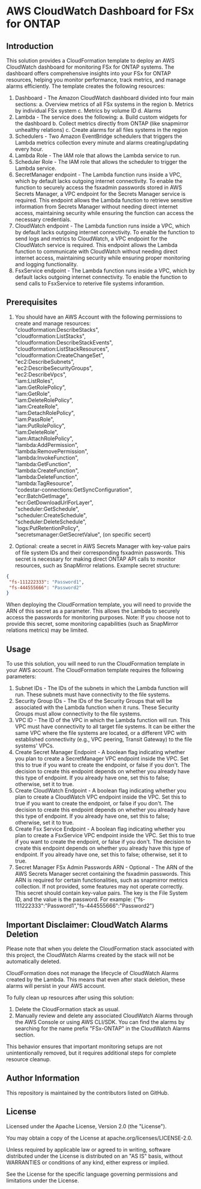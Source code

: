 # AWS CloudWatch Dashboard for FSx for ONTAP

## Introduction

 This solution provides a CloudFormation template to deploy an AWS CloudWatch dashboard for monitoring FSx for ONTAP systems. The dashboard offers comprehensive insights into your FSx for ONTAP resources, helping you monitor performance, track metrics, and manage alarms efficiently.
 The template creates the following resources:

 1. Dashboard - The Amazon CloudWatch dashboard divided into four main sections:
  a. Overview metrics of all FSx systems in the region
  b. Metrics by individual FSx system
  c. Metrics by volume ID
  d. Alarms
 2. Lambda - The service does the following:
  a. Build custom widgets for the dashboard
     b. Collect metrics directly from ONTAP (like snapmirror unhealthy relations)
  c. Create alarms for all files systems in the region
 3. Schedulers - Two Amazon EventBridge schedulers that triggers the Lambda metrics collection every minute and alarms creating/updating every hour.
 4. Lambda Role - The IAM role that allows the Lambda service to run.
 5. Scheduler Role - The IAM role that allows the scheduler to trigger the Lambda service.
 6. SecretManager endpoint - The Lambda function runs inside a VPC, which by default lacks outgoing internet connectivity. To enable the function to securely access the fsxadmin passwords stored in AWS Secrets Manager, a VPC endpoint for the Secrets Manager service is required.
  This endpoint allows the Lambda function to retrieve sensitive information from Secrets Manager without needing direct internet access, maintaining security while ensuring the function can access the necessary credentials.
 7. CloudWatch endpoint - The Lambda function runs inside a VPC, which by default lacks outgoing internet connectivity. To enable the function to send logs and metrics to CloudWatch, a VPC endpoint for the CloudWatch service is required.
  This endpoint allows the Lambda function to communicate with CloudWatch without needing direct internet access, maintaining security while ensuring proper monitoring and logging functionality.
 8. FsxService endpoint - The Lambda function runs inside a VPC, which by default lacks outgoing internet connectivity. To enable the function to send calls to FsxService to reterive file systems inforamtion.

## Prerequisites

 1. You should have an AWS Account with the following permissions to create and manage resources:\
   "cloudformation:DescribeStacks",\
   "cloudformation:ListStacks",\
   "cloudformation:DescribeStackEvents",\
   "cloudformation:ListStackResources",\
   "cloudformation:CreateChangeSet",\
   "ec2:DescribeSubnets",\
   "ec2:DescribeSecurityGroups",\
   "ec2:DescribeVpcs",\
   "iam:ListRoles",\
   "iam:GetRolePolicy",\
   "iam:GetRole",\
   "iam:DeleteRolePolicy",\
   "iam:CreateRole",\
   "iam:DetachRolePolicy",\
   "iam:PassRole",\
   "iam:PutRolePolicy",\
   "iam:DeleteRole",\
   "iam:AttachRolePolicy",\
   "lambda:AddPermission",\
   "lambda:RemovePermission",\
   "lambda:InvokeFunction",\
   "lambda:GetFunction",\
   "lambda:CreateFunction",\
   "lambda:DeleteFunction",\
   "lambda:TagResource",\
   "codestar-connections:GetSyncConfiguration",\
   "ecr:BatchGetImage",\
   "ecr:GetDownloadUrlForLayer",\
   "scheduler:GetSchedule",\
   "scheduler:CreateSchedule",\
   "scheduler:DeleteSchedule",\
   "logs:PutRetentionPolicy",\
   "secretsmanager:GetSecretValue", (on specific secert)

 2. Optional: create a secret in AWS Secrets Manager with key-value pairs of file system IDs and their corresponding fsxadmin passwords. This secret is necessary for making direct ONTAP API calls to monitor resources, such as SnapMirror relations.
  Example secret structure:

  ```json
  {
   "fs-111222333": "Password1",
   "fs-444555666": "Password2"
  }
  ```

  When deploying the CloudFormation template, you will need to provide the ARN of this secret as a parameter. This allows the Lambda to securely access the passwords for monitoring purposes.
  Note: If you choose not to provide this secret, some monitoring capabilities (such as SnapMirror relations metrics) may be limited.

## Usage

 To use this solution, you will need to run the CloudFormation template in your AWS account.
 The CloudFormation template requires the following parameters:

 1. Subnet IDs - The IDs of the subnets in which the Lambda function will run. These subnets must have connectivity to the file systems.
 2. Security Group IDs - The IDs of the Security Groups that will be associated with the Lambda function when it runs. These Security Groups must allow
  connectivity to the file systems.
 3. VPC ID - The ID of the VPC in which the Lambda function will run. This VPC must have connectivity to all target file systems. It can be either the same VPC where the
  file systems are located, or a different VPC with established connectivity (e.g., VPC peering, Transit Gateway) to the file systems' VPCs.
 4. Create Secret Manager Endpoint - A boolean flag indicating whether you plan to create a SecretManager VPC endpoint inside the VPC. Set this to true if
  you want to create the endpoint, or false if you don't. The decision to create this endpoint depends on whether you already have this type of endpoint. If you already have one, set this to false; otherwise, set it to true.
 5. Create CloudWatch Endpoint - A boolean flag indicating whether you plan to create a CloudWatch VPC endpoint inside the VPC. Set this to true if you want
  to create the endpoint, or false if you don't. The decision to create this endpoint depends on whether you already have this type of endpoint. If you already have one, set this to false; otherwise, set it to true.
 6. Create Fsx Service Endpoint - A boolean flag indicating whether you plan to create a FsxService VPC endpoint inside the VPC. Set this to true if you want
  to create the endpoint, or false if you don't. The decision to create this endpoint depends on whether you already have this type of endpoint. If you already have one, set this to false; otherwise, set it to true.
 7. Secret Manager FSx Admin Passwords ARN - Optional - The ARN of the AWS Secrets Manager secret containing the fsxadmin passwords. This ARN is required for certain
  functionalities, such as snapmirror metrics collection.
  If not provided, some features may not operate correctly. This secret should contain key-value pairs.
  The key is the File System ID, and the value is the password. For example:
  {"fs-111222333":"Password1","fs-444555666":"Password2"}

## Important Disclaimer: CloudWatch Alarms Deletion

 Please note that when you delete the CloudFormation stack associated with this project, the CloudWatch Alarms created by the stack will not be automatically deleted.

 CloudFormation does not manage the lifecycle of CloudWatch Alarms created by the Lambda. This means that even after stack deletion, these alarms will persist in your AWS account.

 To fully clean up resources after using this solution:

 1. Delete the CloudFormation stack as usual.
 2. Manually review and delete any associated CloudWatch Alarms through the AWS Console or using AWS CLI/SDK.
  You can find the alarms by searching for the name prefix "FSx-ONTAP" in the CloudWatch Alarms section.

 This behavior ensures that important monitoring setups are not unintentionally removed, but it requires additional steps for complete resource cleanup.
  
## Author Information

 This repository is maintained by the contributors listed on GitHub.

## License

 Licensed under the Apache License, Version 2.0 (the "License").

 You may obtain a copy of the License at apache.org/licenses/LICENSE-2.0.

 Unless required by applicable law or agreed to in writing, software distributed under the License is distributed on an "AS IS" basis, without WARRANTIES or conditions of any kind, either express or implied.

 See the License for the specific language governing permissions and limitations under the License.
